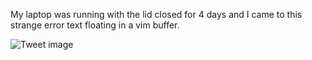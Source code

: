 My laptop was running with the lid closed for 4 days and I came to this strange error text floating in a vim buffer.


![Tweet image](/asset/crosspoast/FqFWQKfaAAAcVP-.png)

